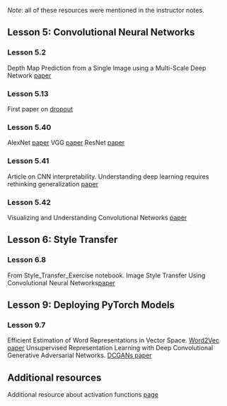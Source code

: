 *Note*: all of these resources were mentioned in the instructor notes.

## Lesson 5: Convolutional Neural Networks

### Lesson 5.2
Depth Map Prediction from a Single Image using a Multi-Scale Deep Network [paper](https://cs.nyu.edu/~deigen/depth/depth_nips14.pdf)

### Lesson 5.13
First paper on [dropout](https://www.cs.toronto.edu/~hinton/absps/JMLRdropout.pdf)

### Lesson 5.40
AlexNet [paper](http://papers.nips.cc/paper/4824-imagenet-classification-with-deep-convolutional-neural-networks.pdf)
VGG [paper](https://arxiv.org/pdf/1409.1556.pdf)
ResNet [paper](https://arxiv.org/pdf/1512.03385v1.pdf)

### Lesson 5.41
Article on CNN interpretability. Understanding deep learning requires rethinking generalization [paper](https://arxiv.org/pdf/1611.03530.pdf)

### Lesson 5.42
Visualizing and Understanding Convolutional Networks [paper](https://arxiv.org/pdf/1311.2901.pdf)

## Lesson 6: Style Transfer

### Lesson 6.8 
From Style_Transfer_Exercise notebook.
Image Style Transfer Using Convolutional Neural Networks[paper](https://www.cv-foundation.org/openaccess/content_cvpr_2016/papers/Gatys_Image_Style_Transfer_CVPR_2016_paper.pdf)

## Lesson 9: Deploying PyTorch Models

### Lesson 9.7
Efficient Estimation of Word Representations in Vector Space. [Word2Vec paper](https://arxiv.org/pdf/1301.3781.pdf)
Unsupervised Representation Learning with Deep Convolutional Generative Adversarial Networks. [DCGANs paper](https://arxiv.org/pdf/1511.06434.pdf)


## Additional resources
Additional resource about activation functions [page](http://cs231n.github.io/neural-networks-1/#actfun)
